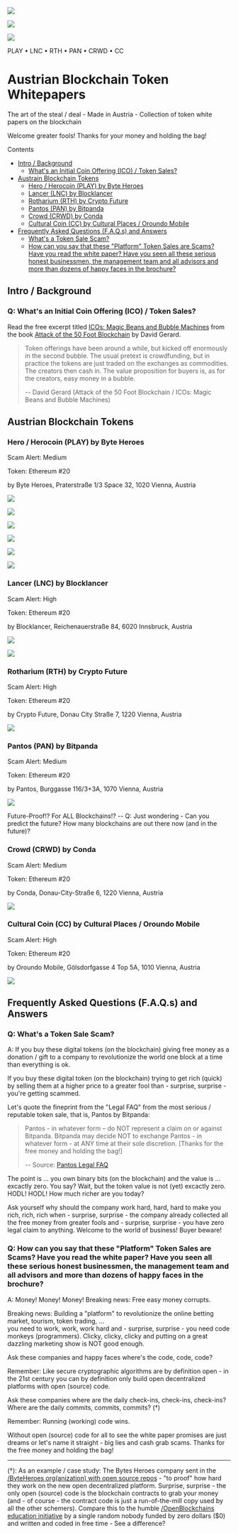 
![](i/tweet-hero-v.png)

![](i/tweet-blocklancer-iii.png)

![](i/tweet-tweet-rotharium-ii.png)


PLAY • LNC •  RTH •  PAN •  CRWD •  CC

# Austrian Blockchain Token Whitepapers

The art of the steal / deal - Made in Austria   - Collection of token white papers on the blockchain

Welcome greater fools! Thanks for your money and holding the bag!

Contents

- [Intro / Background]()
  - [What's an Initial Coin Offering (ICO) / Token Sales?]()
- [Austrain Blockchain Tokens]()
  - [Hero / Herocoin (PLAY) by Byte Heroes]()
  - [Lancer (LNC) by Blocklancer]()
  - [Rotharium (RTH) by Crypto Future]()
  - [Pantos (PAN) by Bitpanda]()
  - [Crowd (CRWD) by Conda]()
  - [Cultural Coin (CC) by Cultural Places / Oroundo Mobile]()
- [Frequently Asked Questions (F.A.Q.s) and Answers]()
  - [What's a Token Sale Scam?]()
  - [How can you say that these "Platform" Token Sales are Scams? Have you read the white paper? Have you seen all these serious honest businessmen, the management team and all advisors and more than dozens of happy faces in the brochure?]()



## Intro / Background

### Q: What's an Initial Coin Offering (ICO) / Token Sales?

Read the free excerpt titled [ICOs: Magic Beans and Bubble Machines](https://davidgerard.co.uk/blockchain/icos-magic-beans-and-bubble-machines/) from the book [Attack of the 50 Foot Blockchain](https://davidgerard.co.uk/blockchain/book/) by David Gerard.

> Token offerings have been around a while, but kicked off enormously in the second bubble. 
> The usual pretext is crowdfunding, but in practice the tokens are just traded on the exchanges as commodities. 
> The creators then cash in. The value proposition for buyers is, as for the creators, easy money in a bubble.
>
> -- David Gerard (Attack of the 50 Foot Blockchain / ICOs: Magic Beans and Bubble Machines)


## Austrian Blockchain Tokens

### Hero / Herocoin (PLAY) by Byte Heroes

Scam Alert: Medium

Token: Ethereum #20

by Byte Heroes, Praterstraße 1/3 Space 32, 1020 Vienna, Austria

![](i/tweet-hero.png)

![](i/tweet-hero-iii.png)

![](i/tweet-hero-ii.png)

![](i/tweet-hero-iiii.png)

![](i/tweet-hero-iib.png)

![](i/tweet-hero-iiiib.png)



<!--   use pics for now

> The future looks bright for [@HEROcoinio](https://twitter.com/HEROcoinio) Token price today is an absolute steal. 
> Not some BS #İCO, Redeemable #token #utility with #purpose
>
> The future home of all #eSports #eSportsbetting #Dota2 #LeagueOfLegends #CSGO
>
> -- [Johnny Ozanne @ 3 April 2018](https://twitter.com/jozanne92/status/981227870117879808) 


> $PLAY was my first ICO. They are literally going to the moon with their online betting utility token!
>
> -- [Bitcoin Player @ 19 Feb 2018](https://twitter.com/cryptoschteen/status/965629767008575488)


> In times like these, you JUST HODL IT! big times coming 🚀 watch live now @realmadriden  #esports #blockchain #onlinebetting
>
> -- [Hero @ 10 March 2018](https://twitter.com/HEROcoinio/status/972450753989238790)


> 🔥 FINALLY we can announce that HEROcoin ($PLAY) will be LISTED on @kucoincom! 🔥🔥🔝
> Thank you very much for your patience and your support! 💙
> More about #HEROcoin and #KuCoin: visit http://www.herocoin.io  and http://www.kucoin.com ! #cryptocurrency
>
> -- [Hero @ 23 Feb 2018](https://twitter.com/HEROcoinio/status/966978905876856832)

-->


### Lancer (LNC) by Blocklancer 

Scam Alert: High

Token: Ethereum #20

by Blocklancer, Reichenauerstraße 84, 6020 Innsbruck, Austria

![](i/tweet-blocklancer.png)

![](i/tweet-blocklancer-ii.png)


### Rotharium (RTH) by Crypto Future

Scam Alert: High

Token: Ethereum #20

by Crypto Future, Donau City Straße 7, 1220 Vienna, Austria

![](i/tweet-rotharium.png)


### Pantos (PAN) by Bitpanda

Scam Alert: Medium

Token: Ethereum #20

by Pantos, Burggasse 116/3+3A, 1070 Vienna, Austria

![](i/tweet-bitpanda.png)


Future-Proof!? For ALL Blockchains!?  -- Q: Just wondering - Can you predict the future? How many blockchains are out there now (and in the future)?


### Crowd (CRWD) by Conda

Scam Alert: Medium

Token: Ethereum #20

by Conda, Donau-City-Straße 6, 1220 Vienna, Austria

![](i/tweet-conda-austria.png)


### Cultural Coin (CC) by Cultural Places / Oroundo Mobile

Scam Alert: High

Token: Ethereum #20

by Oroundo Mobile, Gölsdorfgasse 4 Top 5A, 1010 Vienna, Austria

![](i/tweet-culturalplaces.png)



## Frequently Asked Questions (F.A.Q.s) and Answers


### Q: What's a Token Sale Scam?

A: If you buy these digital tokens (on the blockchain) giving free money
as a donation / gift to a company to revolutionize 
the world one block at a time than everything is ok.

If you buy these digital token (on the blockchain) trying to get rich (quick)
by selling them at a higher price to a greater fool than - surprise, surprise - 
you're getting scammed.

Let's quote the fineprint from the "Legal FAQ" from the most serious / reputable
token sale, that is, Pantos by Bitpanda:

> Pantos - in whatever form – do NOT represent a claim on or against Bitpanda. 
> Bitpanda may decide NOT to exchange Pantos - in whatever form - at ANY time at their sole discretion. 
> [Thanks for the free money and holding the bag!] 
>
> -- Source: [Pantos Legal FAQ](https://pantos.io/pdf/pantos-ico-details.pdf)

The point is ... you own binary bits (on the blockchain) and
the value is ... excactly zero.  You say? Wait, but the token value is not (yet) excactly zero.
HODL! HODL! How much richer are you today? 

Ask yourself why should the company work hard, hard, hard to make you rich, rich, rich 
when - surprise, surprise - the company already collected all the free money from greater fools 
and  - surprise, surprise - you have zero legal claim to anything. 
Welcome to the world of business! Buyer beware! 


### Q: How can you say that these "Platform" Token Sales are Scams? Have you read the white paper? Have you seen all these serious honest businessmen, the management team and all advisors and more than dozens of happy faces in the brochure?

A: Money! Money! Money! Breaking news: Free easy money corrupts.

Breaking news: Building a "platform" to revolutionize the online betting market, tourism, token trading, ...  
you need to work, work, work hard
and - surprise, surprise - you need code monkeys (programmers).
Clicky, clicky, clicky and putting on a great dazzling marketing show is NOT good enough.

Ask these companies and happy faces where's the code, code, code?

Remember: Like secure cryptographic algorithms are by definition open - in the 21st century you can by 
definition only
build open decentralized platforms with open (source) code.

Ask these companies where are the daily check-ins, check-ins, check-ins?
Where are the daily commits, commits, commits? (†)

Remember: Running (working) code wins.

Without open (source) code for all to see the white paper promises are just dreams or
let's name it straight - big lies and cash grab scams.
Thanks for the free money and holding the bag! 


---

(†): As an example / case study: The Bytes Heroes company sent in the [/ByteHeroes org(anization) with open source repos](https://github.com/ByteHeroes) -
"to proof" how hard they work on the new open decentralized platform. 
Surprise, surprise - the only open (source) code is the blockchain contracts to grab your money (and - of course - the contract code is just a run-of-the-mill copy used by all the other schemers).
Compare this to the humble [/OpenBlockchains education initiative](https://github.com/openblockchains) by a single random nobody funded by zero dollars ($0)
and written and coded in free time - See a difference?
